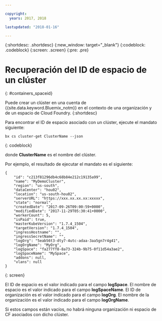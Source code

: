 ```yaml
---

copyright:
  years: 2017, 2018

lastupdated: "2018-01-16"

---
```


{:shortdesc: .shortdesc}
{:new_window: target="_blank"}
{:codeblock: .codeblock}
{:screen: .screen}
{:pre: .pre}


# Recuperación del ID de espacio de un clúster
{: #containers_spaceid}

Puede crear un clúster en una cuenta de {{site.data.keyword.Bluemix_notm}} en el contexto de una organización y de un espacio de Cloud Foundry. 
{:shortdesc}

Para encontrar el ID de espacio asociado con un clúster, ejecute el mandato siguiente:

```
bx cs cluster-get ClusterName --json
```
{: codeblock}

donde **ClusterName** es el nombre del clúster.


Por ejemplo, el resultado de ejecutar el mandato es el siguiente:

```
{
    "id": "c213f81296db4c68b84e212c19135a99",
    "name": "MyDemoCluster",
    "region": "us-south",
    "dataCenter": "hou02",
    "location": "us-south-hou02",
    "serverURL": "https://xxx.xx.xx.xx:xxxxx",
    "state": "normal",
    "createdDate": "2017-09-26T09:00:59+0000",
    "modifiedDate": "2017-11-29T05:30:41+0000",
    "workerCount": 5,
    "isPaid": true,
    "masterKubeVersion": "1.7.4_1504",
    "targetVersion": "1.7.4_1504",
    "ingressHostname": "",
    "ingressSecretName": "",
    "logOrg": "5eab56t3-dty7-4utc-adaa-3aa5gn7r4g41",
    "logOrgName": "MyOrg",
    "logSpace": "fa277ff8-8a73-324b-9b75-0f11d54a3ae2",
    "logSpaceName": "MySpace",
    "addons": null,
    "vlans": null
}
```
{: screen}

El ID de espacio es el valor indicado para el campo **logSpace**.
El nombre de espacio es el valor indicado para el campo **logSpaceName**.
El ID de organización es el valor indicado para el campo **logOrg**.
El nombre de la organización es el valor indicado para el campo **logOrgName**.

Si estos campos están vacíos, no habrá ninguna organización ni espacio de CF asociados con dicho clúster.



